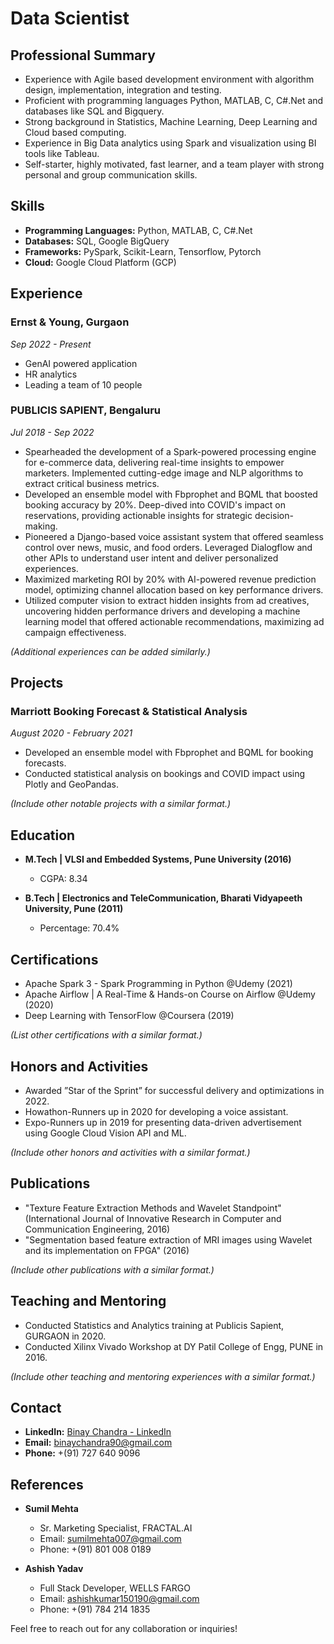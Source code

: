 # Data Scientist

## Professional Summary
- Experience with Agile based development environment with algorithm design, implementation, integration and testing.
- Proficient with programming languages Python, MATLAB, C, C#.Net and databases like SQL and Bigquery.
- Strong background in Statistics, Machine Learning, Deep Learning and Cloud based computing.
- Experience in Big Data analytics using Spark and visualization using BI tools like Tableau.
- Self-starter, highly motivated, fast learner, and a team player with strong personal and group communication skills.

## Skills
- **Programming Languages:** Python, MATLAB, C, C#.Net
- **Databases:** SQL, Google BigQuery
- **Frameworks:** PySpark, Scikit-Learn, Tensorflow, Pytorch
- **Cloud:** Google Cloud Platform (GCP)

## Experience

### Ernst & Young, Gurgaon
*Sep 2022 - Present*

- GenAI powered application
- HR analytics 
- Leading a team of 10 people

### PUBLICIS SAPIENT, Bengaluru
*Jul 2018 - Sep 2022*

- Spearheaded the development of a Spark-powered processing engine for e-commerce data, delivering real-time insights to empower marketers. Implemented cutting-edge image and NLP algorithms to extract critical business metrics.
- Developed an ensemble model with Fbprophet and BQML that boosted booking accuracy by 20%. Deep-dived into COVID's impact on reservations, providing actionable insights for strategic decision-making.
- Pioneered a Django-based voice assistant system that offered seamless control over news, music, and food orders. Leveraged Dialogflow and other APIs to understand user intent and deliver personalized experiences. 
- Maximized marketing ROI by 20% with AI-powered revenue prediction model, optimizing channel allocation based on key performance drivers.
- Utilized computer vision to extract hidden insights from ad creatives, uncovering hidden performance drivers and developing a machine learning model that offered actionable recommendations, maximizing ad campaign effectiveness.

*(Additional experiences can be added similarly.)*

## Projects
### Marriott Booking Forecast & Statistical Analysis
*August 2020 - February 2021*

- Developed an ensemble model with Fbprophet and BQML for booking forecasts.
- Conducted statistical analysis on bookings and COVID impact using Plotly and GeoPandas.

*(Include other notable projects with a similar format.)*

## Education
- **M.Tech | VLSI and Embedded Systems, Pune University (2016)**
  - CGPA: 8.34

- **B.Tech | Electronics and TeleCommunication, Bharati Vidyapeeth University, Pune (2011)**
  - Percentage: 70.4%

## Certifications
- Apache Spark 3 - Spark Programming in Python @Udemy (2021)
- Apache Airflow | A Real-Time & Hands-on Course on Airflow @Udemy (2020)
- Deep Learning with TensorFlow @Coursera (2019)

*(List other certifications with a similar format.)*

## Honors and Activities
- Awarded ”Star of the Sprint” for successful delivery and optimizations in 2022.
- Howathon-Runners up in 2020 for developing a voice assistant.
- Expo-Runners up in 2019 for presenting data-driven advertisement using Google Cloud Vision API and ML.

*(Include other honors and activities with a similar format.)*

## Publications
- "Texture Feature Extraction Methods and Wavelet Standpoint" (International Journal of Innovative Research in Computer and Communication Engineering, 2016)
- "Segmentation based feature extraction of MRI images using Wavelet and its implementation on FPGA" (2016)

*(Include other publications with a similar format.)*

## Teaching and Mentoring
- Conducted Statistics and Analytics training at Publicis Sapient, GURGAON in 2020.
- Conducted Xilinx Vivado Workshop at DY Patil College of Engg, PUNE in 2016.

*(Include other teaching and mentoring experiences with a similar format.)*

## Contact
- **LinkedIn:** [Binay Chandra - LinkedIn](https://linkedin.com/in/binaychandra)
- **Email:** [binaychandra90@gmail.com](mailto:binaychandra90@gmail.com)
- **Phone:** +(91) 727 640 9096

## References
- **Sumil Mehta**
  - Sr. Marketing Specialist, FRACTAL.AI
  - Email: sumilmehta007@gmail.com
  - Phone: +(91) 801 008 0189

- **Ashish Yadav**
  - Full Stack Developer, WELLS FARGO
  - Email: ashishkumar150190@gmail.com
  - Phone: +(91) 784 214 1835

Feel free to reach out for any collaboration or inquiries!
